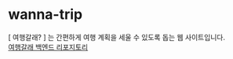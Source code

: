 # wanna-trip
[ 여행갈래? ] 는 간편하게 여행 계획을 세울 수 있도록 돕는 웹 사이트입니다.  
[여행갈래 백엔드 리포지토리](https://github.com/Vactor0911/wanna-trip-server)
